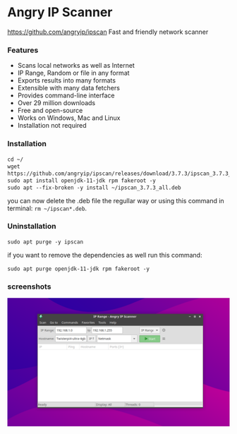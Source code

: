 # Angry IP Scanner
https://github.com/angryip/ipscan
Fast and friendly network scanner

### Features

   - Scans local networks as well as Internet
   - IP Range, Random or file in any format
   - Exports results into many formats
   - Extensible with many data fetchers
   - Provides command-line interface
   - Over 29 million downloads
   - Free and open-source
   - Works on Windows, Mac and Linux
   - Installation not required

### Installation
```
cd ~/
wget https://github.com/angryip/ipscan/releases/download/3.7.3/ipscan_3.7.3_all.deb
sudo apt install openjdk-11-jdk rpm fakeroot -y
sudo apt --fix-broken -y install ~/ipscan_3.7.3_all.deb
```
you can now delete the .deb file the regullar way or using this command in terminal: `rm ~/ipscan*.deb`.

### Uninstallation
```
sudo apt purge -y ipscan
```
if you want to remove the dependencies as well run this command:
```
sudo apt purge openjdk-11-jdk rpm fakeroot -y
```


### screenshots

![angryipscannerrpi.png](https://github.com/Itai-Nelken/pi-bashscripts-files/blob/main/angry-ip-scanner/screenshots/angryipscannerrpi.png)
